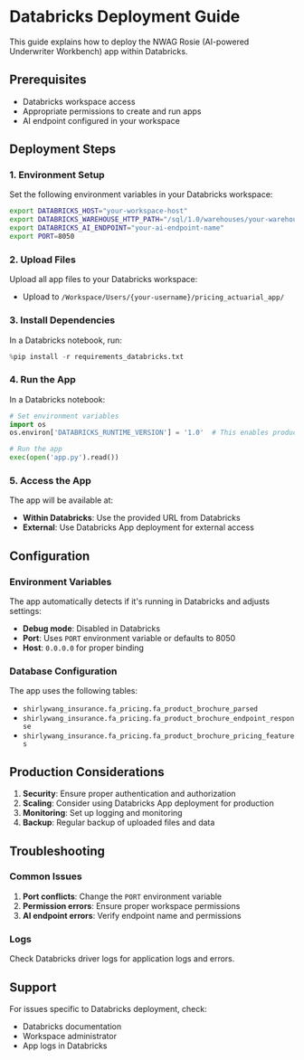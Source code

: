 # Databricks Deployment Guide

This guide explains how to deploy the NWAG Rosie (AI-powered Underwriter Workbench) app within Databricks.

## Prerequisites

- Databricks workspace access
- Appropriate permissions to create and run apps
- AI endpoint configured in your workspace

## Deployment Steps

### 1. Environment Setup

Set the following environment variables in your Databricks workspace:

```bash
export DATABRICKS_HOST="your-workspace-host"
export DATABRICKS_WAREHOUSE_HTTP_PATH="/sql/1.0/warehouses/your-warehouse-id"
export DATABRICKS_AI_ENDPOINT="your-ai-endpoint-name"
export PORT=8050
```

### 2. Upload Files

Upload all app files to your Databricks workspace:
- Upload to `/Workspace/Users/{your-username}/pricing_actuarial_app/`

### 3. Install Dependencies

In a Databricks notebook, run:

```python
%pip install -r requirements_databricks.txt
```

### 4. Run the App

In a Databricks notebook:

```python
# Set environment variables
import os
os.environ['DATABRICKS_RUNTIME_VERSION'] = '1.0'  # This enables production mode

# Run the app
exec(open('app.py').read())
```

### 5. Access the App

The app will be available at:
- **Within Databricks**: Use the provided URL from Databricks
- **External**: Use Databricks App deployment for external access

## Configuration

### Environment Variables

The app automatically detects if it's running in Databricks and adjusts settings:

- **Debug mode**: Disabled in Databricks
- **Port**: Uses `PORT` environment variable or defaults to 8050
- **Host**: `0.0.0.0` for proper binding

### Database Configuration

The app uses the following tables:
- `shirlywang_insurance.fa_pricing.fa_product_brochure_parsed`
- `shirlywang_insurance.fa_pricing.fa_product_brochure_endpoint_response`
- `shirlywang_insurance.fa_pricing.fa_product_brochure_pricing_features`

## Production Considerations

1. **Security**: Ensure proper authentication and authorization
2. **Scaling**: Consider using Databricks App deployment for production
3. **Monitoring**: Set up logging and monitoring
4. **Backup**: Regular backup of uploaded files and data

## Troubleshooting

### Common Issues

1. **Port conflicts**: Change the `PORT` environment variable
2. **Permission errors**: Ensure proper workspace permissions
3. **AI endpoint errors**: Verify endpoint name and permissions

### Logs

Check Databricks driver logs for application logs and errors.

## Support

For issues specific to Databricks deployment, check:
- Databricks documentation
- Workspace administrator
- App logs in Databricks
